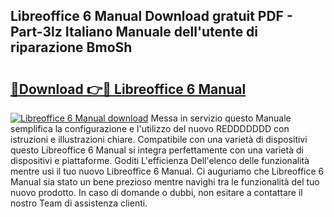 ## Libreoffice 6 Manual Download gratuit PDF - Part-3lz Italiano Manuale dell'utente di riparazione BmoSh

# <h2><a href="http://dfgcgju.blite.top/?on=Libreoffice+6+Manual">🔗Download 👉🔴 Libreoffice 6 Manual</a></h2>

[![Libreoffice 6 Manual download](https://i.imgur.com/lujVjoI.png)](http://dfgcgju.blite.top/?on=Libreoffice+6+Manual)
Messa in servizio questo Manuale semplifica la configurazione e l'utilizzo del nuovo REDDDDDDD con istruzioni e illustrazioni chiare. Compatibile con una varietà di dispositivi questo Libreoffice 6 Manual si integra perfettamente con una varietà di dispositivi e piattaforme. Goditi L'efficienza Dell'elenco delle funzionalità mentre usi il tuo nuovo Libreoffice 6 Manual. Ci auguriamo che Libreoffice 6 Manual sia stato un bene prezioso mentre navighi tra le funzionalità del tuo nuovo prodotto. In caso di domande o dubbi, non esitare a contattare il nostro Team di assistenza clienti.

